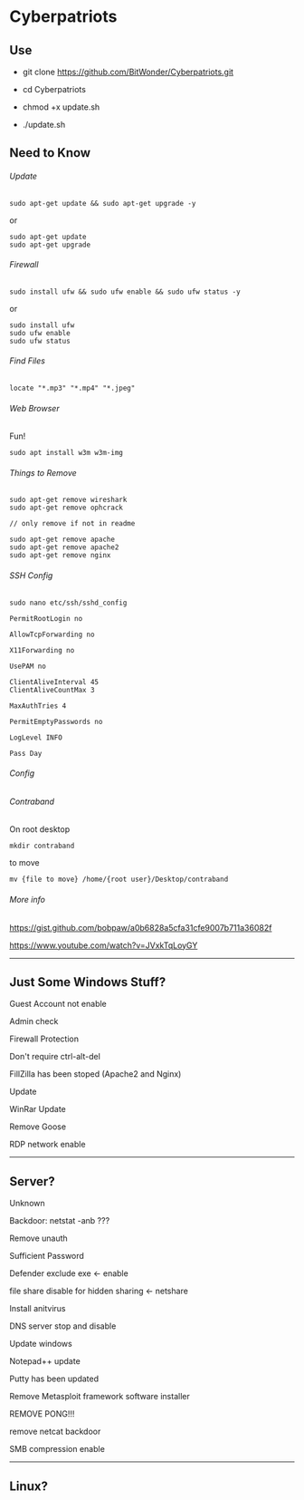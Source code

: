 # Cyberpatriots

## Use

* git clone https://github.com/BitWonder/Cyberpatriots.git

* cd Cyberpatriots

* chmod +x update.sh

* ./update.sh

## Need to Know

###### Update

`sudo apt-get update && sudo apt-get upgrade -y`

or

```
sudo apt-get update
sudo apt-get upgrade
```

###### Firewall

`sudo install ufw && sudo ufw enable && sudo ufw status -y`

or

```
sudo install ufw
sudo ufw enable
sudo ufw status
```

###### Find Files

`locate "*.mp3" "*.mp4" "*.jpeg" `

###### Web Browser

Fun!

`sudo apt install w3m w3m-img`

###### Things to Remove

```
sudo apt-get remove wireshark
sudo apt-get remove ophcrack

// only remove if not in readme

sudo apt-get remove apache
sudo apt-get remove apache2
sudo apt-get remove nginx
```

###### SSH Config

`sudo nano etc/ssh/sshd_config`

`PermitRootLogin no`

`AllowTcpForwarding no`

`X11Forwarding no`

`UsePAM no`

```
ClientAliveInterval 45
ClientAliveCountMax 3
```

`MaxAuthTries 4`

`PermitEmptyPasswords no`

`LogLevel INFO`

`Pass Day`

###### Config



###### Contraband

On root desktop

`mkdir contraband`

to move

`mv {file to move} /home/{root user}/Desktop/contraband`

###### More info

https://gist.github.com/bobpaw/a0b6828a5cfa31cfe9007b711a36082f

https://www.youtube.com/watch?v=JVxkTqLoyGY

---------------------------------------------------------------

Just Some Windows Stuff?
------------------------

Guest Account not enable

Admin check

Firewall Protection

Don't require ctrl-alt-del

FillZilla has been stoped (Apache2 and Nginx)

Update

WinRar Update

Remove Goose

RDP network enable

------------------------------

Server?
-------

Unknown

Backdoor: netstat -anb ???

Remove unauth

Sufficient Password

Defender exclude exe <- enable

file share disable for hidden sharing <- netshare

Install anitvirus

DNS server stop and disable

Update windows

Notepad++ update

Putty has been updated

Remove Metasploit framework software installer

REMOVE PONG!!!

remove netcat backdoor

SMB compression enable

------------------------------------

Linux?
------